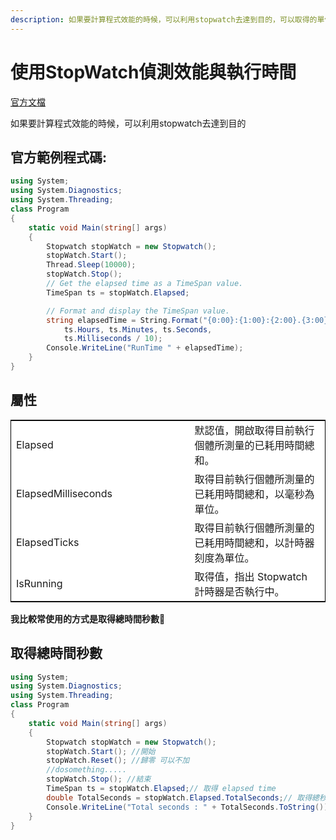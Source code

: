 ```yaml
---
description: 如果要計算程式效能的時候，可以利用stopwatch去達到目的，可以取得的單位有:時、分、秒、毫秒
---
```

# 使用StopWatch偵測效能與執行時間

[官方文檔](https://docs.microsoft.com/zh-tw/dotnet/api/system.diagnostics.stopwatch?view=netcore-3.1)

如果要計算程式效能的時候，可以利用stopwatch去達到目的



## 官方範例程式碼:
```csharp
using System;
using System.Diagnostics;
using System.Threading;
class Program
{
    static void Main(string[] args)
    {
        Stopwatch stopWatch = new Stopwatch();
        stopWatch.Start();
        Thread.Sleep(10000);
        stopWatch.Stop();
        // Get the elapsed time as a TimeSpan value.
        TimeSpan ts = stopWatch.Elapsed;

        // Format and display the TimeSpan value.
        string elapsedTime = String.Format("{0:00}:{1:00}:{2:00}.{3:00}",
            ts.Hours, ts.Minutes, ts.Seconds,
            ts.Milliseconds / 10);
        Console.WriteLine("RunTime " + elapsedTime);
    }
}

```
## 屬性


<table class="table">
<tr>
    <td> Elapsed</td>
    <td> 默認值，開啟取得目前執行個體所測量的已耗用時間總和。</td>
</tr>
<tr>
    <td> ElapsedMilliseconds</td>
    <td>  取得目前執行個體所測量的已耗用時間總和，以毫秒為單位。</td>
</tr>
<tr>
    <td> ElapsedTicks</td>
    <td>  取得目前執行個體所測量的已耗用時間總和，以計時器刻度為單位。</td>
</tr>
<tr>
    <td> IsRunning</td>
    <td>  取得值，指出 Stopwatch 計時器是否執行中。</td>
</tr>
</table>


**我比較常使用的方式是取得總時間秒數🙂**

## 取得總時間秒數
```csharp
using System;
using System.Diagnostics;
using System.Threading;
class Program
{
    static void Main(string[] args)
    {
        Stopwatch stopWatch = new Stopwatch();
        stopWatch.Start(); //開始
        stopWatch.Reset(); //歸零 可以不加
        //dosomething.....
        stopWatch.Stop(); //結束
        TimeSpan ts = stopWatch.Elapsed;// 取得 elapsed time 
        double TotalSeconds = stopWatch.Elapsed.TotalSeconds;// 取得總秒數
        Console.WriteLine("Total seconds : " + TotalSeconds.ToString());
    }
}

```

<style scoped>
.table {
  border: 1px solid black;
  background-color:#ffffff!important
}
.first{
    background-color:#414141;
    color:#ffffff;
}
.table td{
    width:50vh
}
</style>


